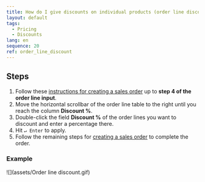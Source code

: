 ```yaml
---
title: How do I give discounts on individual products (order line discounts)?
layout: default
tags:
  - Pricing
  - Discounts
lang: en
sequence: 20
ref: order_line_discount
---
```


## Steps
1. Follow these [instructions for creating a sales order](SalesOrder_recording) up to **step 4 of the order line input**.
1. Move the horizontal scrollbar of the order line table to the right until you reach the column **Discount %**.
1. Double-click the field **Discount %** of the order lines you want to discount and enter a percentage there.
1. Hit `↵ Enter` to apply.
1. Follow the remaining steps for [creating a sales order](SalesOrder_recording) to complete the order.

### Example
![](assets/Order line discount.gif)
